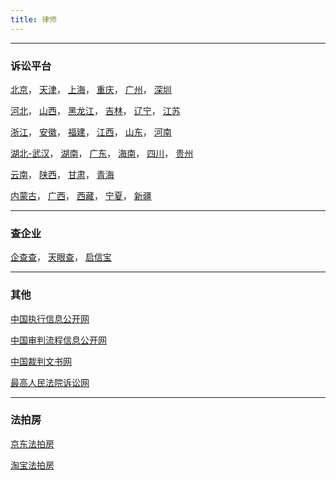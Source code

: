 ```yaml
---
title: 律师
---
```



***
### 诉讼平台

[北京](https://sspt.bjcourt.gov.cn)，
[天津](https://sswy.tjcourt.gov.cn/login)，
[上海](https://www.hshfy.sh.cn/shwfy/ssfww/login.jsp)，
[重庆](http://ssfw.cqfygzfw.gov.cn/dzfy/)，
[广州](https://ols.gzinternetcourt.gov.cn/)，
[深圳](https://www.szcourt.gov.cn/lawsuitPlatform/lawsuitIndex)

  
[河北](http://hbgy.hebeicourt.gov.cn/dzfy)，
[山西](http://www.shanxify.gov.cn/)，
[黑龙江](http://www.hljcourt.gov.cn/ssfw/)，
[吉林](http://www.e-court.gov.cn/)，
[辽宁](https://lnsfw.lnsfy.gov.cn/lnssfw/)，
[江苏](https://ssfw.jsfy.gov.cn/#/index)


[浙江](http://www.zjcourt.cn/)，
[安徽](http://www.ahgyss.cn/)，
[福建](http://ws.fjcourt.gov.cn/Ssfw/Index.html)，
[江西](http://www.jxfy.gov.cn/web/root/index.jsp)，
[山东](https://sd12368.gov.cn)，
[河南](http://ssfw.hncourt.gov.cn/)


[湖北-武汉](http://www.wuhancourt.gov.cn/whssfw/)，
[湖南](http://dzfy.hunan.gov.cn:8000/hunanwsfy/)，
[广东](https://ssfw.gdcourts.gov.cn)，
[海南](http://sfpt.hicourt.gov.cn/login)，
[四川](https://www.scssfw.gov.cn/#/index)，
[贵州](https://sswy.guizhoucourt.cn/login)


[云南](https://www.ynfy.gov.cn)，
[陕西](http://www.sxgaofa.cn/)，
[甘肃](http://sfgk.chinagscourt.gov.cn/ssfw/index.jhtml)，
[青海](http://www.qhwsfy.gov.cn/)


[内蒙古](http://www.nmgfy.gov.cn/)，
[广西](http://e.gxcourt.gov.cn/)，
[西藏](http://xz.12348.gov.cn/index.html)，
[宁夏](https://ssfw.nxfy.gov.cn/ssfw/index.jhtml)，
[新疆](http://www.xjcourt.gov.cn/ssfw/index.jhtml)

***
### 查企业

[企查查](https://www.qcc.com)，
[天眼查](https://www.tianyancha.com)，
[启信宝](https://www.qixin.com/)

***
### 其他

[中国执行信息公开网](http://zxgk.court.gov.cn/)

[中国审判流程信息公开网](https://splcgk.court.gov.cn/gzfwww/)

[中国裁判文书网](https://wenshu.court.gov.cn/)

[最高人民法院诉讼网](https://ssfw.court.gov.cn/ssfww/)

***
### 法拍房

[京东法拍房](https://pmsearch.jd.com/?publishSource=7) 

[淘宝法拍房](https://sf.taobao.com/list/50025969.htm)